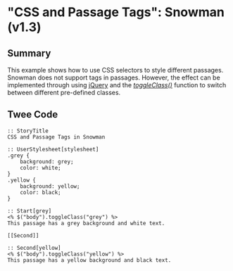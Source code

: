 # "CSS and Passage Tags": Snowman (v1.3)

## Summary

This example shows how to use CSS selectors to style different passages. Snowman does not support tags in passages. However, the effect can be implemented through using [jQuery](https://jquery.com/) and the *[toggleClass()](http://api.jquery.com/toggleclass/)* function to switch between different pre-defined classes.

## Twee Code

```
:: StoryTitle
CSS and Passage Tags in Snowman

:: UserStylesheet[stylesheet]
.grey {
	background: grey;
  	color: white;
}
.yellow {
	background: yellow;
  	color: black;
}

:: Start[grey]
<% $("body").toggleClass("grey") %>
This passage has a grey background and white text.

[[Second]]

:: Second[yellow]
<% $("body").toggleClass("yellow") %>
This passage has a yellow background and black text.


```
